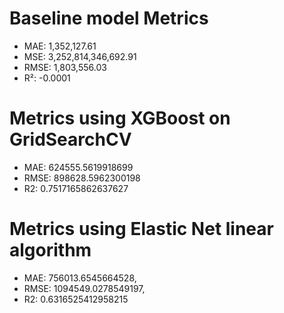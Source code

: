 # Baseline model Metrics 

- MAE:  1,352,127.61
- MSE:  3,252,814,346,692.91
- RMSE: 1,803,556.03
- R²:   -0.0001

# Metrics using XGBoost on GridSearchCV

- MAE: 624555.5619918699
- RMSE: 898628.5962300198
- R2: 0.7517165862637627

# Metrics using Elastic Net linear algorithm 

- MAE: 756013.6545664528,
- RMSE: 1094549.0278549197,
- R2: 0.6316525412958215